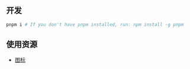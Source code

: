 ## 开发

```bash
pnpm i # If you don't have pnpm installed, run: npm install -g pnpm
```

## 使用资源

- [图标](https://icones.js.org/)

